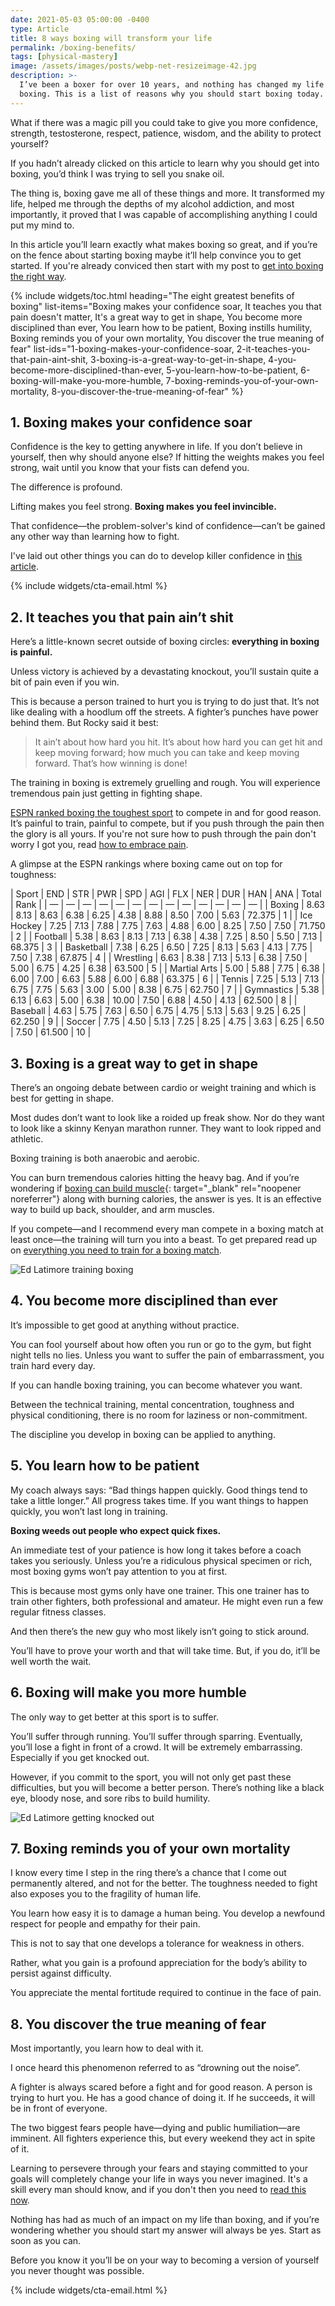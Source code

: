 ```yaml
---
date: 2021-05-03 05:00:00 -0400
type: Article
title: 8 ways boxing will transform your life
permalink: /boxing-benefits/
tags: [physical-mastery]
image: /assets/images/posts/webp-net-resizeimage-42.jpg
description: >-
  I’ve been a boxer for over 10 years, and nothing has changed my life more than
  boxing. This is a list of reasons why you should start boxing today.
---
```

What if there was a magic pill you could take to give you more confidence, strength, testosterone, respect, patience, wisdom, and the ability to protect yourself?

If you hadn’t already clicked on this article to learn why you should get into boxing, you’d think I was trying to sell you snake oil.

The thing is, boxing gave me all of these things and more. It transformed my life, helped me through the depths of my alcohol addiction, and most importantly, it proved that I was capable of accomplishing anything I could put my mind to.

In this article you’ll learn exactly what makes boxing so great, and if you’re on the fence about starting boxing maybe it’ll help convince you to get started. If you're already conviced then start with my post to [get into boxing the right way](https://edlatimore.com/how-to-get-into-boxing/).

{% include widgets/toc.html heading="The eight greatest benefits of boxing" list-items="Boxing makes your confidence soar, It teaches you that pain doesn't matter, It's a great way to get in shape, You become more disciplined than ever, You learn how to be patient, Boxing instills humility, Boxing reminds you of your own mortality, You discover the true meaning of fear" list-ids="1-boxing-makes-your-confidence-soar, 2-it-teaches-you-that-pain-aint-shit, 3-boxing-is-a-great-way-to-get-in-shape, 4-you-become-more-disciplined-than-ever, 5-you-learn-how-to-be-patient, 6-boxing-will-make-you-more-humble, 7-boxing-reminds-you-of-your-own-mortality, 8-you-discover-the-true-meaning-of-fear" %}

## 1\. Boxing makes your confidence soar

Confidence is the key to getting anywhere in life. If you don’t believe in yourself, then why should anyone else? If hitting the weights makes you feel strong, wait until you know that your fists can defend you.

The difference is profound.

Lifting makes you feel strong. **Boxing makes you feel invincible.**

That confidence—the problem-solver's kind of confidence—can’t be gained any other way than learning how to fight.

I've laid out other things you can do to develop killer confidence in [this article](/how-to-build-confidence/).

{% include widgets/cta-email.html %}

## 2\. It teaches you that pain ain’t shit

Here’s a little-known secret outside of boxing circles: **everything in boxing is painful.**

Unless victory is achieved by a devastating knockout, you’ll sustain quite a bit of pain even if you win.

This is because a person trained to hurt you is trying to do just that. It’s not like dealing with a hoodlum off the streets. A fighter’s punches have power behind them. But Rocky said it best:

> It ain’t about how hard you hit. It’s about how hard you can get hit and keep moving forward; how much you can take and keep moving forward. That’s how winning is done\!

The training in boxing is extremely gruelling and rough. You will experience tremendous pain just getting in fighting shape.

[ESPN ranked boxing the toughest sport](http://www.espn.com/espn/page2/sportSkills) to compete in and for good reason. It’s painful to train, painful to compete, but if you push through the pain then the glory is all yours. If you're not sure how to push through the pain don't worry I got you, read [how to embrace pain](https://edlatimore.com/pushing-through-the-pain/).

A glimpse at the ESPN rankings where boxing came out on top for toughness:

| Sport | END | STR | PWR | SPD | AGI | FLX | NER | DUR | HAN | ANA | Total | Rank |
| — | — | — | — | — | — | — | — | — | — | — | — | — |
| Boxing | 8.63 | 8.13 | 8.63 | 6.38 | 6.25 | 4.38 | 8.88 | 8.50 | 7.00 | 5.63 | 72.375 | 1 |
| Ice Hockey | 7.25 | 7.13 | 7.88 | 7.75 | 7.63 | 4.88 | 6.00 | 8.25 | 7.50 | 7.50 | 71.750 | 2 |
| Football | 5.38 | 8.63 | 8.13 | 7.13 | 6.38 | 4.38 | 7.25 | 8.50 | 5.50 | 7.13 | 68.375 | 3 |
| Basketball | 7.38 | 6.25 | 6.50 | 7.25 | 8.13 | 5.63 | 4.13 | 7.75 | 7.50 | 7.38 | 67.875 | 4 |
| Wrestling | 6.63 | 8.38 | 7.13 | 5.13 | 6.38 | 7.50 | 5.00 | 6.75 | 4.25 | 6.38 | 63.500 | 5 |
| Martial Arts | 5.00 | 5.88 | 7.75 | 6.38 | 6.00 | 7.00 | 6.63 | 5.88 | 6.00 | 6.88 | 63.375 | 6 |
| Tennis | 7.25 | 5.13 | 7.13 | 6.75 | 7.75 | 5.63 | 3.00 | 5.00 | 8.38 | 6.75 | 62.750 | 7 |
| Gymnastics | 5.38 | 6.13 | 6.63 | 5.00 | 6.38 | 10.00 | 7.50 | 6.88 | 4.50 | 4.13 | 62.500 | 8 |
| Baseball | 4.63 | 5.75 | 7.63 | 6.50 | 6.75 | 4.75 | 5.13 | 5.63 | 9.25 | 6.25 | 62.250 | 9 |
| Soccer | 7.75 | 4.50 | 5.13 | 7.25 | 8.25 | 4.75 | 3.63 | 6.25 | 6.50 | 7.50 | 61.500 | 10 |

## 3\. Boxing is a great way to get in shape

There’s an ongoing debate between cardio or weight training and which is best for getting in shape.

Most dudes don’t want to look like a roided up freak show. Nor do they want to look like a skinny Kenyan marathon runner. They want to look ripped and athletic.

Boxing training is both anaerobic and aerobic.

You can burn tremendous calories hitting the heavy bag. And if you’re wondering if [boxing can build muscle](https://totalshape.com/fitness/does-boxing-build-muscle/){: target="_blank" rel="noopener noreferrer"} along with burning calories, the answer is yes. It is an effective way to build up back, shoulder, and arm muscles.&nbsp;

If you compete—and I recommend every man compete in a boxing match at least once—the training will turn you into a beast. To get prepared read up on [everything you need to train for a boxing match](/boxing-training/).

![Ed Latimore training boxing](/assets/images/posts/ed-posing.jpg "Getting in shape is a great reason to box")

## 4\. You become more disciplined than ever

It’s impossible to get good at anything without practice.

You can fool yourself about how often you run or go to the gym, but fight night tells no lies. Unless you want to suffer the pain of embarrassment, you train hard every day.

If you can handle boxing training, you can become whatever you want.

Between the technical training, mental concentration, toughness and physical conditioning, there is no room for laziness or non-commitment.

The discipline you develop in boxing can be applied to anything.

## 5\. You learn how to be patient

My coach always says: “Bad things happen quickly. Good things tend to take a little longer.” All progress takes time. If you want things to happen quickly, you won’t last long in training.

**Boxing weeds out people who expect quick fixes.**

An immediate test of your patience is how long it takes before a coach takes you seriously. Unless you’re a ridiculous physical specimen or rich, most boxing gyms won’t pay attention to you at first.

This is because most gyms only have one trainer. This one trainer has to train other fighters, both professional and amateur. He might even run a few regular fitness classes.

And then there’s the new guy who most likely isn’t going to stick around.

You’ll have to prove your worth and that will take time. But, if you do, it’ll be well worth the wait.

## 6\. Boxing will make you more humble

The only way to get better at this sport is to suffer.

You’ll suffer through running. You’ll suffer through sparring. Eventually, you’ll lose a fight in front of a crowd. It will be extremely embarrassing. Especially if you get knocked out.

However, if you commit to the sport, you will not only get past these difficulties, but you will become a better person. There’s nothing like a black eye, bloody nose, and sore ribs to build humility.

![Ed Latimore getting knocked out](/assets/images/posts/ed-knocked-out.jpg "I lost my first televised professional fight, getting knocked out in the process. Talk about getting humbled.")

## 7\. Boxing reminds you of your own mortality

I know every time I step in the ring there’s a chance that I come out permanently altered, and not for the better. The toughness needed to fight also exposes you to the fragility of human life.

You learn how easy it is to damage a human being. You develop a newfound respect for people and empathy for their pain.

This is not to say that one develops a tolerance for weakness in others.

Rather, what you gain is a profound appreciation for the body’s ability to persist against difficulty.

You appreciate the mental fortitude required to continue in the face of pain.

## 8\. You discover the true meaning of fear

Most importantly, you learn how to deal with it.

I once heard this phenomenon referred to as “drowning out the noise”.

A fighter is always scared before a fight and for good reason. A person is trying to hurt you. He has a good chance of doing it. If he succeeds, it will be in front of everyone.

The two biggest fears people have—dying and public humiliation—are imminent. All fighters experience this, but every weekend they act in spite of it.

Learning to persevere through your fears and staying committed to your goals will completely change your life in ways you never imagined. It's a skill every man should know, and if you don't then you need to [read this now](https://edlatimore.com/how-to-overcome-fear/).

Nothing has had as much of an impact on my life than boxing, and if you’re wondering whether you should start my answer will always be yes. Start as soon as you can.

Before you know it you’ll be on your way to becoming a version of yourself you never thought was possible.

{% include widgets/cta-email.html %}
